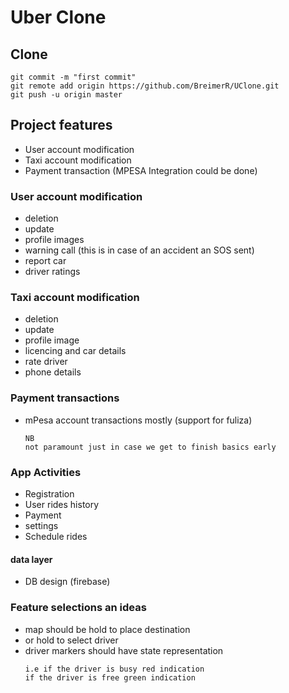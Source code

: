 # Uber Clone


## Clone

```
git commit -m "first commit"
git remote add origin https://github.com/BreimerR/UClone.git
git push -u origin master
```


## Project features
- User account modification
- Taxi account modification
- Payment transaction (MPESA Integration could be done)

### User account modification
- deletion
- update
- profile images 
- warning call (this is in case of an accident an SOS sent)
- report car
- driver ratings

### Taxi account modification 
- deletion 
- update
- profile image
- licencing and car details
- rate driver
- phone details

### Payment transactions 


- mPesa account transactions mostly (support for fuliza)
    ```
    NB
    not paramount just in case we get to finish basics early
    ```

### App Activities
- Registration
- User rides history
- Payment 
- settings
- Schedule rides



#### data layer
- DB design  (firebase)


### Feature selections an ideas
- map should be hold to place destination 
- or hold to select driver
- driver markers should have state representation
    ``` 
    i.e if the driver is busy red indication 
    if the driver is free green indication
    ```